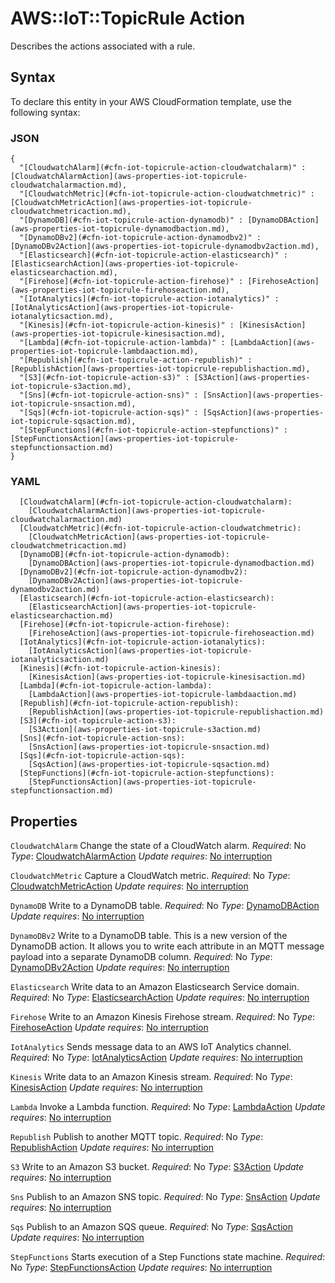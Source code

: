 # AWS::IoT::TopicRule Action<a name="aws-properties-iot-topicrule-action"></a>

Describes the actions associated with a rule\.

## Syntax<a name="aws-properties-iot-topicrule-action-syntax"></a>

To declare this entity in your AWS CloudFormation template, use the following syntax:

### JSON<a name="aws-properties-iot-topicrule-action-syntax.json"></a>

```
{
  "[CloudwatchAlarm](#cfn-iot-topicrule-action-cloudwatchalarm)" : [CloudwatchAlarmAction](aws-properties-iot-topicrule-cloudwatchalarmaction.md),
  "[CloudwatchMetric](#cfn-iot-topicrule-action-cloudwatchmetric)" : [CloudwatchMetricAction](aws-properties-iot-topicrule-cloudwatchmetricaction.md),
  "[DynamoDB](#cfn-iot-topicrule-action-dynamodb)" : [DynamoDBAction](aws-properties-iot-topicrule-dynamodbaction.md),
  "[DynamoDBv2](#cfn-iot-topicrule-action-dynamodbv2)" : [DynamoDBv2Action](aws-properties-iot-topicrule-dynamodbv2action.md),
  "[Elasticsearch](#cfn-iot-topicrule-action-elasticsearch)" : [ElasticsearchAction](aws-properties-iot-topicrule-elasticsearchaction.md),
  "[Firehose](#cfn-iot-topicrule-action-firehose)" : [FirehoseAction](aws-properties-iot-topicrule-firehoseaction.md),
  "[IotAnalytics](#cfn-iot-topicrule-action-iotanalytics)" : [IotAnalyticsAction](aws-properties-iot-topicrule-iotanalyticsaction.md),
  "[Kinesis](#cfn-iot-topicrule-action-kinesis)" : [KinesisAction](aws-properties-iot-topicrule-kinesisaction.md),
  "[Lambda](#cfn-iot-topicrule-action-lambda)" : [LambdaAction](aws-properties-iot-topicrule-lambdaaction.md),
  "[Republish](#cfn-iot-topicrule-action-republish)" : [RepublishAction](aws-properties-iot-topicrule-republishaction.md),
  "[S3](#cfn-iot-topicrule-action-s3)" : [S3Action](aws-properties-iot-topicrule-s3action.md),
  "[Sns](#cfn-iot-topicrule-action-sns)" : [SnsAction](aws-properties-iot-topicrule-snsaction.md),
  "[Sqs](#cfn-iot-topicrule-action-sqs)" : [SqsAction](aws-properties-iot-topicrule-sqsaction.md),
  "[StepFunctions](#cfn-iot-topicrule-action-stepfunctions)" : [StepFunctionsAction](aws-properties-iot-topicrule-stepfunctionsaction.md)
}
```

### YAML<a name="aws-properties-iot-topicrule-action-syntax.yaml"></a>

```
  [CloudwatchAlarm](#cfn-iot-topicrule-action-cloudwatchalarm):
    [CloudwatchAlarmAction](aws-properties-iot-topicrule-cloudwatchalarmaction.md)
  [CloudwatchMetric](#cfn-iot-topicrule-action-cloudwatchmetric):
    [CloudwatchMetricAction](aws-properties-iot-topicrule-cloudwatchmetricaction.md)
  [DynamoDB](#cfn-iot-topicrule-action-dynamodb):
    [DynamoDBAction](aws-properties-iot-topicrule-dynamodbaction.md)
  [DynamoDBv2](#cfn-iot-topicrule-action-dynamodbv2):
    [DynamoDBv2Action](aws-properties-iot-topicrule-dynamodbv2action.md)
  [Elasticsearch](#cfn-iot-topicrule-action-elasticsearch):
    [ElasticsearchAction](aws-properties-iot-topicrule-elasticsearchaction.md)
  [Firehose](#cfn-iot-topicrule-action-firehose):
    [FirehoseAction](aws-properties-iot-topicrule-firehoseaction.md)
  [IotAnalytics](#cfn-iot-topicrule-action-iotanalytics):
    [IotAnalyticsAction](aws-properties-iot-topicrule-iotanalyticsaction.md)
  [Kinesis](#cfn-iot-topicrule-action-kinesis):
    [KinesisAction](aws-properties-iot-topicrule-kinesisaction.md)
  [Lambda](#cfn-iot-topicrule-action-lambda):
    [LambdaAction](aws-properties-iot-topicrule-lambdaaction.md)
  [Republish](#cfn-iot-topicrule-action-republish):
    [RepublishAction](aws-properties-iot-topicrule-republishaction.md)
  [S3](#cfn-iot-topicrule-action-s3):
    [S3Action](aws-properties-iot-topicrule-s3action.md)
  [Sns](#cfn-iot-topicrule-action-sns):
    [SnsAction](aws-properties-iot-topicrule-snsaction.md)
  [Sqs](#cfn-iot-topicrule-action-sqs):
    [SqsAction](aws-properties-iot-topicrule-sqsaction.md)
  [StepFunctions](#cfn-iot-topicrule-action-stepfunctions):
    [StepFunctionsAction](aws-properties-iot-topicrule-stepfunctionsaction.md)
```

## Properties<a name="aws-properties-iot-topicrule-action-properties"></a>

`CloudwatchAlarm`  <a name="cfn-iot-topicrule-action-cloudwatchalarm"></a>
Change the state of a CloudWatch alarm\.
*Required*: No
*Type*: [CloudwatchAlarmAction](aws-properties-iot-topicrule-cloudwatchalarmaction.md)
*Update requires*: [No interruption](https://docs.aws.amazon.com/AWSCloudFormation/latest/UserGuide/using-cfn-updating-stacks-update-behaviors.html#update-no-interrupt)

`CloudwatchMetric`  <a name="cfn-iot-topicrule-action-cloudwatchmetric"></a>
Capture a CloudWatch metric\.
*Required*: No
*Type*: [CloudwatchMetricAction](aws-properties-iot-topicrule-cloudwatchmetricaction.md)
*Update requires*: [No interruption](https://docs.aws.amazon.com/AWSCloudFormation/latest/UserGuide/using-cfn-updating-stacks-update-behaviors.html#update-no-interrupt)

`DynamoDB`  <a name="cfn-iot-topicrule-action-dynamodb"></a>
Write to a DynamoDB table\.
*Required*: No
*Type*: [DynamoDBAction](aws-properties-iot-topicrule-dynamodbaction.md)
*Update requires*: [No interruption](https://docs.aws.amazon.com/AWSCloudFormation/latest/UserGuide/using-cfn-updating-stacks-update-behaviors.html#update-no-interrupt)

`DynamoDBv2`  <a name="cfn-iot-topicrule-action-dynamodbv2"></a>
Write to a DynamoDB table\. This is a new version of the DynamoDB action\. It allows you to write each attribute in an MQTT message payload into a separate DynamoDB column\.
*Required*: No
*Type*: [DynamoDBv2Action](aws-properties-iot-topicrule-dynamodbv2action.md)
*Update requires*: [No interruption](https://docs.aws.amazon.com/AWSCloudFormation/latest/UserGuide/using-cfn-updating-stacks-update-behaviors.html#update-no-interrupt)

`Elasticsearch`  <a name="cfn-iot-topicrule-action-elasticsearch"></a>
Write data to an Amazon Elasticsearch Service domain\.
*Required*: No
*Type*: [ElasticsearchAction](aws-properties-iot-topicrule-elasticsearchaction.md)
*Update requires*: [No interruption](https://docs.aws.amazon.com/AWSCloudFormation/latest/UserGuide/using-cfn-updating-stacks-update-behaviors.html#update-no-interrupt)

`Firehose`  <a name="cfn-iot-topicrule-action-firehose"></a>
Write to an Amazon Kinesis Firehose stream\.
*Required*: No
*Type*: [FirehoseAction](aws-properties-iot-topicrule-firehoseaction.md)
*Update requires*: [No interruption](https://docs.aws.amazon.com/AWSCloudFormation/latest/UserGuide/using-cfn-updating-stacks-update-behaviors.html#update-no-interrupt)

`IotAnalytics`  <a name="cfn-iot-topicrule-action-iotanalytics"></a>
Sends message data to an AWS IoT Analytics channel\.
*Required*: No
*Type*: [IotAnalyticsAction](aws-properties-iot-topicrule-iotanalyticsaction.md)
*Update requires*: [No interruption](https://docs.aws.amazon.com/AWSCloudFormation/latest/UserGuide/using-cfn-updating-stacks-update-behaviors.html#update-no-interrupt)

`Kinesis`  <a name="cfn-iot-topicrule-action-kinesis"></a>
Write data to an Amazon Kinesis stream\.
*Required*: No
*Type*: [KinesisAction](aws-properties-iot-topicrule-kinesisaction.md)
*Update requires*: [No interruption](https://docs.aws.amazon.com/AWSCloudFormation/latest/UserGuide/using-cfn-updating-stacks-update-behaviors.html#update-no-interrupt)

`Lambda`  <a name="cfn-iot-topicrule-action-lambda"></a>
Invoke a Lambda function\.
*Required*: No
*Type*: [LambdaAction](aws-properties-iot-topicrule-lambdaaction.md)
*Update requires*: [No interruption](https://docs.aws.amazon.com/AWSCloudFormation/latest/UserGuide/using-cfn-updating-stacks-update-behaviors.html#update-no-interrupt)

`Republish`  <a name="cfn-iot-topicrule-action-republish"></a>
Publish to another MQTT topic\.
*Required*: No
*Type*: [RepublishAction](aws-properties-iot-topicrule-republishaction.md)
*Update requires*: [No interruption](https://docs.aws.amazon.com/AWSCloudFormation/latest/UserGuide/using-cfn-updating-stacks-update-behaviors.html#update-no-interrupt)

`S3`  <a name="cfn-iot-topicrule-action-s3"></a>
Write to an Amazon S3 bucket\.
*Required*: No
*Type*: [S3Action](aws-properties-iot-topicrule-s3action.md)
*Update requires*: [No interruption](https://docs.aws.amazon.com/AWSCloudFormation/latest/UserGuide/using-cfn-updating-stacks-update-behaviors.html#update-no-interrupt)

`Sns`  <a name="cfn-iot-topicrule-action-sns"></a>
Publish to an Amazon SNS topic\.
*Required*: No
*Type*: [SnsAction](aws-properties-iot-topicrule-snsaction.md)
*Update requires*: [No interruption](https://docs.aws.amazon.com/AWSCloudFormation/latest/UserGuide/using-cfn-updating-stacks-update-behaviors.html#update-no-interrupt)

`Sqs`  <a name="cfn-iot-topicrule-action-sqs"></a>
Publish to an Amazon SQS queue\.
*Required*: No
*Type*: [SqsAction](aws-properties-iot-topicrule-sqsaction.md)
*Update requires*: [No interruption](https://docs.aws.amazon.com/AWSCloudFormation/latest/UserGuide/using-cfn-updating-stacks-update-behaviors.html#update-no-interrupt)

`StepFunctions`  <a name="cfn-iot-topicrule-action-stepfunctions"></a>
Starts execution of a Step Functions state machine\.
*Required*: No
*Type*: [StepFunctionsAction](aws-properties-iot-topicrule-stepfunctionsaction.md)
*Update requires*: [No interruption](https://docs.aws.amazon.com/AWSCloudFormation/latest/UserGuide/using-cfn-updating-stacks-update-behaviors.html#update-no-interrupt)

